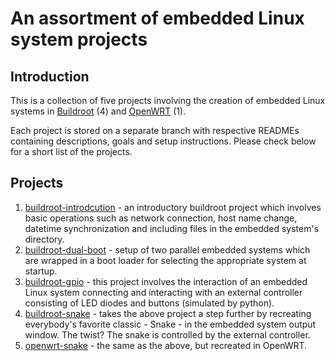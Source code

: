 # An assortment of embedded Linux system projects
  
## Introduction  
  
This is a collection of five projects involving the creation of embedded Linux systems in [Buildroot](https://buildroot.org/) (4) and [OpenWRT](https://openwrt.org/) (1).

Each project is stored on a separate branch with respective READMEs containing descriptions, goals and setup instructions. Please check below for a short list of the projects.

## Projects

1. [buildroot-introdcution](https://github.com/julzerinos/buildroot-dual-boot/tree/buildroot-introduction) - an introductory buildroot project which involves basic operations such as network connection, host name change, datetime synchronization and including files in the embedded system's directory.
2. [buildroot-dual-boot](https://github.com/julzerinos/buildroot-dual-boot/tree/buildroot-dual-boot) - setup of two parallel embedded systems which are wrapped in a boot loader for selecting the appropriate system at startup.
3. [buildroot-gpio](https://github.com/julzerinos/buildroot-dual-boot/tree/buildroot-gpio) - this project involves the interaction of an embedded Linux system connecting and interacting with an external controller consisting of LED diodes and buttons (simulated by python).
4. [buildroot-snake](https://github.com/julzerinos/buildroot-dual-boot/tree/buildroot-snake) - takes the above project a step further by recreating everybody's favorite classic - Snake - in the embedded system output window. The twist? The snake is controlled by the external controller.
5. [openwrt-snake](https://github.com/julzerinos/buildroot-dual-boot/tree/openwrt-snake) - the same as the above, but recreated in OpenWRT.
